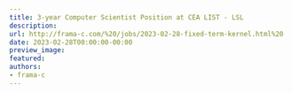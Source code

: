 ```yaml
---
title: 3-year Computer Scientist Position at CEA LIST - LSL
description:
url: http://frama-c.com/%20/jobs/2023-02-28-fixed-term-kernel.html%20
date: 2023-02-28T00:00:00-00:00
preview_image:
featured:
authors:
- frama-c
---
```



